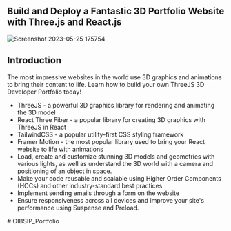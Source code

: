 ## Build and Deploy a Fantastic 3D Portfolio Website with Three.js and React.js

![Screenshot 2023-05-25 175754](https://github.com/savin8305/OIBSIP_Portfolio/assets/118232727/63fcf8c7-03f0-4b45-ab58-bbf20d72514f)

## Introduction
The most impressive websites in the world use 3D graphics and animations to bring their content to life. Learn how to build your own ThreeJS 3D Developer Portfolio today! 
 

- ThreeJS - a powerful 3D graphics library for rendering and animating the 3D model
- React Three Fiber - a popular library for creating 3D graphics with ThreeJS in React
- TailwindCSS - a popular utility-first CSS styling framework
- Framer Motion - the most popular library used to bring your React website to life with animations
- Load, create and customize stunning 3D models and geometries with various lights, as well as understand the 3D world with a camera and positioning of an object in space.
- Make your code reusable and scalable using Higher Order Components (HOCs) and other industry-standard best practices
- Implement sending emails through a form on the website
- Ensure responsiveness across all devices and improve your site's performance using Suspense and Preload.

#   O I B S I P _ P o r t f o l i o 
 
 
